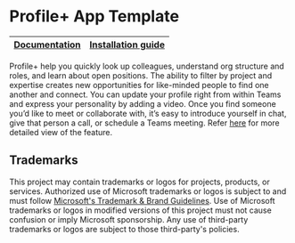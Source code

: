 # Profile+ App Template

| [Documentation](Documentation/README.md) | [Installation guide](https://github.com/microsoft/teams-powerapps-app-templates/blob/main/INSTALLATION.md)
| ---- | ---- |

Profile+ help you quickly look up colleagues, understand org structure and roles, and learn about open positions. The ability to filter by project and expertise creates new opportunities for like-minded people to find one another and connect. You can update your profile right from within Teams and express your personality by adding a video. Once you find someone you’d like to meet or collaborate with, it’s easy to introduce yourself in chat, give that person a call, or schedule a Teams meeting. Refer [here](https://aka.ms/TeamsProfilePlusDocs) for more detailed view of the feature.


## Trademarks

This project may contain trademarks or logos for projects, products, or services. Authorized use of Microsoft 
trademarks or logos is subject to and must follow 
[Microsoft's Trademark & Brand Guidelines](https://www.microsoft.com/en-us/legal/intellectualproperty/trademarks/usage/general).
Use of Microsoft trademarks or logos in modified versions of this project must not cause confusion or imply Microsoft sponsorship.
Any use of third-party trademarks or logos are subject to those third-party's policies.
